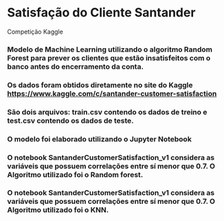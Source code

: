 # Satisfação do Cliente Santander
Competição Kaggle

### Modelo de Machine Learning utilizando o algoritmo Random Forest para prever os clientes que estão insatisfeitos com o banco antes do encerramento da conta.

### Os dados foram obtidos diretamente no site do Kaggle https://www.kaggle.com/c/santander-customer-satisfaction

### São dois arquivos: train.csv contendo os dados de treino e test.csv contendo os dados de teste.

### O modelo foi elaborado utilizando o Jupyter Notebook 

### O notebook SantanderCustomerSatisfaction_v1 considera as variáveis que possuem correlações entre sí menor que 0.7. O Algoritmo utilizado foi o Random forest.

### O notebook SantanderCustomerSatisfaction_v1 considera as variáveis que possuem correlações entre sí menor que 0.7. O Algoritmo utilizado foi o KNN.

